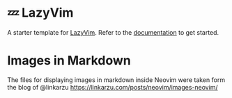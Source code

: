 # 💤 LazyVim

A starter template for [LazyVim](https://github.com/LazyVim/LazyVim).
Refer to the [documentation](https://lazyvim.github.io/installation) to get started.

# Images in Markdown

The files for displaying images in markdown inside Neovim were taken form the blog of @linkarzu https://linkarzu.com/posts/neovim/images-neovim/
